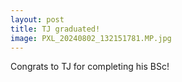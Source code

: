 ```yaml
---
layout: post
title: TJ graduated! 
image: PXL_20240802_132151781.MP.jpg
---
```


Congrats to TJ for completing his BSc!

<br><br>





<br><br>

